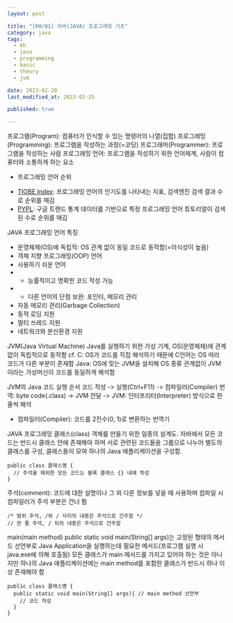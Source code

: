 ```yaml
---
layout: post

title: "[KH/01] 자바(JAVA) 프로그래밍 기초"
category: java
tags: 
  - kh
  - java
  - programming
  - basic
  - theory
  - jvm

date: 2023-02-20
last_modified_at: 2023-02-25

published: true

---
```


프로그램(Program): 컴퓨터가 인식할 수 있는 명령어의 나열(집합)
프로그래밍(Programming): 프로그램을 작성하는 과정(=코딩)
프로그래머(Programmer): 프로그램을 작성하는 사람
프로그래밍 언어: 프로그램을 작성하기 위한 언어체계, 사람이 컴퓨터와 소통하게 하는 요소

* 프로그래밍 언어 순위
- <a href="https://www.tiobe.com/tiobe-index/" target="_blank">TIOBE Index</a>: 프로그래밍 언어의 인기도를 나타내는 지표, 검색엔진 검색 결과 수로 순위를 매김
- <a href="http://pypl.github.io/PYPL.html" target="_blank">PYPL</a>: 구글 트렌드 통계 데이터를 기반으로 특정 프로그래밍 언어 튜토리얼이 검색된 수로 순위를 매김

JAVA 프로그래밍 언어 특징
- 운영체제(OS)에 독립적: OS 관계 없이 동일 코드로 동작함(=이식성이 높음)
- 객체 지향 프로그래밍(OOP) 언어
- 사용하기 쉬운 언어
- - 능률적이고 명확한 코드 작성 가능
- - 다른 언어의 단점 보완: 포인터, 메모리 관리
- 자동 메모리 관리(Garbage Collection)
- 동적 로딩 지원
- 멀티 쓰레드 지원
- 네트워크와 분산환경 지원

JVM(Java Virtual Machine)
Java를 실행하기 위한 가상 기계, OS(운영체제)에 관계없이 독립적으로 동작함
cf. C: OS가 코드를 직접 해석하기 때문에 C언어는 OS 따라 코드가 다른 부분이 존재함
Java: OS에 맞는 JVM을 설치해 OS 종류 관계없이 JVM이라는 가상머신이 코드를 동일하게 해석함

JVM의 Java 코드 실행 순서
코드 작성 -> 실행(Ctrl+F11) -> 컴파일러(Compiler) 번역: byte code(.class) -> JVM 전달 -> JVM: 인터프리터(Interpreter) 방식으로 한줄씩 해석
* 컴파일러(Compiler): 코드를 2진수(0, 1)로 변환하는 번역기

JAVA 프로그래밍
클래스(class)
객체를 만들기 위한 일종의 설계도. 자바에서 모든 코드는 반드시 클래스 안에 존재해야 하며 서로 관련된 코드들을 그룹으로 나누어 별도의 클래스를 구성, 클래스들이 모여 하나의 Java 애플리케이션을 구성함.

```
public class 클래스명 {
  // 주석을 제외한 모든 코드는 블록 클래스 {} 내에 작성
}
```

주석(comment): 코드에 대한 설명이나 그 외 다른 정보를 넣을 때 사용하며 컴파일 시 컴파일러가 주석 부분은 건너 뜀

```
/* 범위 주석, /와 / 사이의 내용은 주석으로 간주함 */
// 한 줄 주석, / 뒤의 내용은 주석으로 간주함
```

main(main method)
public static void main(String[] args)는 고정된 형태의 메서드 선언부로 Java Application을 실행하는데 필요한 메서드(프로그램 실행 시 java.exe에 의해 호출됨)
모든 클래스가 main 메서드를 가지고 있어야 하는 것은 아니지만 하나의 Java 애플리케이션에는 main method를 포함한 클래스가 반드시 하나 이상 존재해야 함

```
public class 클래스명 {
  public static void main(String[] args){ // main method 선언부
    // 코드 작성
  }
}
```

